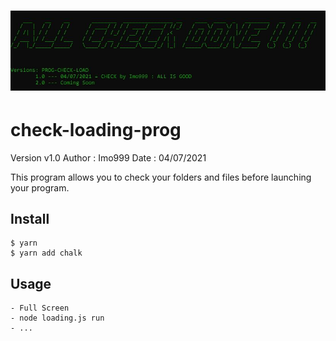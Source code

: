 # ![loading](./pics-check/prog-check-load.jpg)
# check-loading-prog

Version v1.0 </hr>
Author : Imo999 </hr>
Date : 04/07/2021 </hr>

This program allows you to check your folders and files before launching your program.

## Install

```console
$ yarn
$ yarn add chalk
```

## Usage

```console
- Full Screen
- node loading.js run
- ...
```